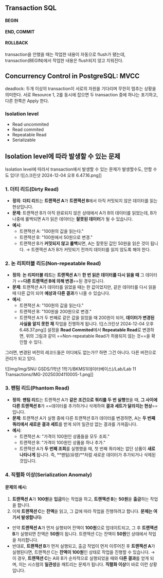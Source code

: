 ## Transaction SQL
#### BEGIN
#### END, COMMIT
#### ROLLBACK

transaction을 안했을 때는 작업한 내용이 자동으로 flush가 됐는데, 
transaction(BEGIN)에서 작업한 내용은 flush되지 않고 지워진다. 

## Concurrency Control in PostgreSQL: MVCC
deadlock: 두개 이상의 transaction이 서로의 자원을 기다리며 무한히 멈추는 상황을 의미한다. 
서로 Resource 1, 2를 동시에 잡으면 
두 transaction 중에 하나는 포기하고, 다른 한쪽은 Apply 한다. 

### Isolation level
- Read uncommited
- Read commited
- Repeatable Read
- Serializable

## Isolation level에 따라 발생할 수 있는 문제
Isolation level에 따라서 transaction에서 발생할 수 있는 문제가 발생할수도, 안할 수도 있다!
![[스크린샷 2024-12-04 오후 6.47.16.png]]
### 1. **더티 리드(Dirty Read)**
- **정의**: **더티 리드**는 **트랜잭션 A**가 **트랜잭션 B**에서 아직 커밋되지 않은 데이터를 읽는 현상입니다.
- **문제**: 트랜잭션 B가 아직 완료되지 않은 상태에서 A가 B의 데이터를 읽었는데, B가 나중에 롤백되면 A가 읽은 데이터는 **잘못된 데이터**가 될 수 있습니다.
- **예시**:
    - 트랜잭션 A: "100원의 값을 읽는다."
    - 트랜잭션 B: "100원에서 50원으로 변경."
    - 트랜잭션 B가 **커밋되지 않고 롤백**되면, A는 잘못된 값인 50원을 읽은 것이 됩니다.
→ 트랜잭션 A가 B가 커밋되기 전까지 데이터를 읽지 않도록 해야 한다. 
### 2. **논 리피터블 리드(Non-repeatable Read)**
- **정의**: **논 리피터블 리드**는 **트랜잭션 A**가 **한 번 읽은 데이터를 다시 읽을 때** 그 데이터가 ==**다른 트랜잭션 B에 의해 변경**==된 경우입니다.
- **문제**: 트랜잭션 A가 데이터를 읽었을 때는 한 값이었지만, 같은 데이터를 다시 읽을 때 다른 값이 되어 **예상과 다른 결과**가 나올 수 있습니다.
- **예시**:
    - 트랜잭션 A: "100원의 값을 읽는다."
    - 트랜잭션 B: "100원을 200원으로 변경."
    - 트랜잭션 A가 두 번째로 같은 값을 읽었을 때 200원이 되어, **데이터가 변경된 사실을 알지 못한 채** 작업을 진행하게 됩니다.
![[스크린샷 2024-12-04 오후 6.48.37.png]]
설정을 **Read Commited**에서 **Repeatable Read**로 변경하면, 위의 그림과 같이 ==Non-repeatable Read가 허용되지 않는 것==을 확인할 수 있다. 

그러면, 변경된 버전의 레코드들은 어디에도 없는가!? 하면 그건 아니다. 
다른 버전으로 관리가 되고 있다. 

![[Img/Img/SNU GSDS/1학년 1학기/BKMS1(데이터베이스)/Lab/Lab 11 Transactions/IMG-20250304110005-1.png]]
### 3. **팬텀 리드(Phantom Read)**
- **정의**: **팬텀 리드**는 트랜잭션 A가 **같은 조건으로 쿼리를 두 번 실행**했을 때, **그 사이에 다른 트랜잭션 B**가 ==데이터를 추가하거나 삭제하여 **결과 세트가 달라지는 현상**==입니다.
- **문제**: 트랜잭션 A가 실행 중에 다른 트랜잭션 B가 데이터를 변경하면, A는 **두 번째 쿼리에서 새로운 결과 세트**를 받게 되어 일관성 없는 결과를 가져옵니다.
- **예시**:
    - 트랜잭션 A: "가격이 100원인 상품들을 모두 조회."
    - 트랜잭션 B: "가격이 100원인 상품을 하나 추가."
    - 트랜잭션 A가 **두 번째 조회**를 실행했을 때, 첫 번째 쿼리에는 없던 상품이 **새로 나타나게** 됩니다. 즉, **팬텀(유령)**처럼 새로운 데이터가 추가되거나 삭제된 것입니다.

### **4. 직렬화 이상(Serialization Anomaly)**
#### 문제의 예시:
1. **트랜잭션 A**가 **100원**을 **입금**하는 작업을 하고, **트랜잭션 B**는 **50원**을 **출금**하는 작업을 합니다.
2. 이제 **트랜잭션 C**는 **잔액**을 읽고, 그 값에 따라 작업을 진행하려고 합니다.
**문제는 여기서 발생합니다:**
- 만약 **트랜잭션 A**가 먼저 실행되어 잔액이 **100원**으로 업데이트되고, 그 후 **트랜잭션 B**가 실행되면 잔액은 **50원**이 됩니다. 트랜잭션 C는 잔액이 **50원**인 상태에서 작업을 처리합니다.
- 반대로, **트랜잭션 B**가 먼저 실행되고, 출금 작업이 먼저 이루어진 후 **트랜잭션 A**가 실행된다면, 트랜잭션 C는 **잔액이 100원**인 상태로 작업을 진행할 수 있습니다.
→ 이 경우, **트랜잭션 C**는 A와 B가 순차적으로 실행되었을 때와 **다른 결과**를 얻게 되며, 이는 시스템의 **일관성**을 깨트리는 문제가 됩니다. **직렬화 이상**이 바로 이런 상황입니다.

